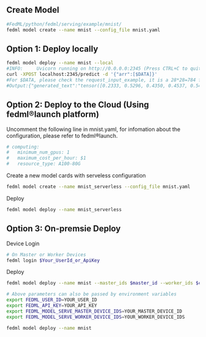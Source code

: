 ## Create Model
```sh
#FedML/python/fedml/serving/example/mnist/
fedml model create --name mnist --config_file mnist.yaml
```
## Option 1: Deploy locally
```sh
fedml model deploy --name mnist --local
#INFO:     Uvicorn running on http://0.0.0.0:2345 (Press CTRL+C to quit)
curl -XPOST localhost:2345/predict -d '{"arr":[$DATA]}'
#For $DATA, please check the request_input_example, it is a 28*28=784 float array
#Output:{"generated_text":"tensor([0.2333, 0.5296, 0.4350, 0.4537, 0.5424, 0.4583, 0.4803, 0.2862, 0.5507,\n        0.8683], grad_fn=<SigmoidBackward0>)"}
```
## Option 2: Deploy to the Cloud (Using fedml®launch platform)
Uncomment the following line in mnist.yaml,
for infomation about the configuration, please refer to fedml®launch.
```yaml
# computing:
#   minimum_num_gpus: 1
#   maximum_cost_per_hour: $1
#   resource_type: A100-80G 
```
Create a new model cards with serveless configuration
```sh
fedml model create --name mnist_serverless --config_file mnist.yaml
```
Deploy
```sh
fedml model deploy --name mnist_serverless
```
## Option 3: On-premsie Deploy
Device Login
```sh
# On Master or Worker Devices
fedml login $Your_UserId_or_ApiKey
```
Deploy
```sh
fedml model deploy --name mnist --master_ids $master_id --worker_ids $client_id --user_id $usr_id --api_key $api_key
```
```sh
# Above parameters can also be passed by environment variables
export FEDML_USER_ID=YOUR_USER_ID
export FEDML_API_KEY=YOUR_API_KEY
export FEDML_MODEL_SERVE_MASTER_DEVICE_IDS=YOUR_MASTER_DEVICE_ID
export FEDML_MODEL_SERVE_WORKER_DEVICE_IDS=YOUR_WORKER_DEVICE_IDS

fedml model deploy --name mnist
```